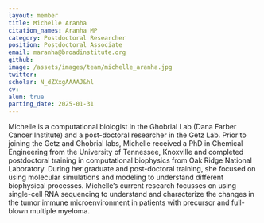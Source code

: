 ```yaml
---
layout: member
title: Michelle Aranha
citation_names: Aranha MP
category: Postdoctoral Researcher
position: Postdoctoral Associate
email: maranha@broadinstitute.org
github: 
image: /assets/images/team/michelle_aranha.jpg
twitter: 
scholar: N_dZXxgAAAAJ&hl
cv:
alum: true
parting_date: 2025-01-31
---
```

Michelle is a computational biologist in the Ghobrial Lab (Dana Farber Cancer Institute) and a post-doctoral researcher in the Getz Lab. Prior to joining the Getz and Ghobrial labs, Michelle received a PhD in Chemical Engineering from the University of Tennessee, Knoxville and completed postdoctoral training in computational biophysics from Oak Ridge National Laboratory. During her graduate and post-doctoral training, she focused on using molecular simulations and modeling to understand different biophysical processes.
Michelle’s current research focusses on using single-cell RNA sequencing to understand and characterize the changes in the tumor immune microenvironment in patients with precursor and full-blown multiple myeloma. 
